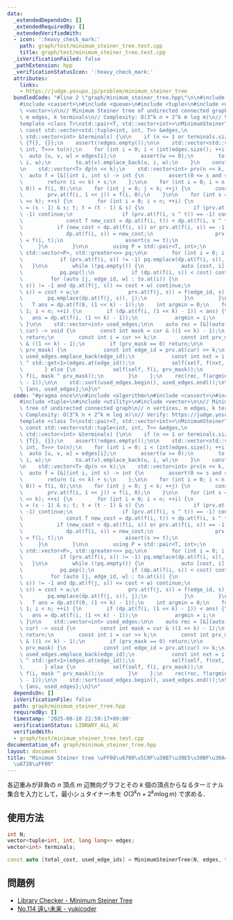 ```yaml
---
data:
  _extendedDependsOn: []
  _extendedRequiredBy: []
  _extendedVerifiedWith:
  - icon: ':heavy_check_mark:'
    path: graph/test/minimum_steiner_tree.test.cpp
    title: graph/test/minimum_steiner_tree.test.cpp
  _isVerificationFailed: false
  _pathExtension: hpp
  _verificationStatusIcon: ':heavy_check_mark:'
  attributes:
    links:
    - https://judge.yosupo.jp/problem/minimum_steiner_tree
  bundledCode: "#line 2 \"graph/minimum_steiner_tree.hpp\"\n\n#include <algorithm>\n\
    #include <cassert>\n#include <queue>\n#include <tuple>\n#include <utility>\n#include\
    \ <vector>\n\n// Minimum Steiner tree of undirected connected graph\n// n vertices,\
    \ m edges, k terminals\n// Complexity: O(3^k n + 2^k m log m)\n// Verify: https://judge.yosupo.jp/problem/minimum_steiner_tree\n\
    template <class T>\nstd::pair<T, std::vector<int>>\nMinimumSteinerTree(int n,\
    \ const std::vector<std::tuple<int, int, T>> &edges,\n                   const\
    \ std::vector<int> &terminals) {\n\n    if (n <= 1 or terminals.size() <= 1) return\
    \ {T{}, {}};\n    assert(!edges.empty());\n\n    std::vector<std::vector<std::tuple<int,\
    \ int, T>>> to(n);\n    for (int i = 0; i < (int)edges.size(); ++i) {\n      \
    \  auto [u, v, w] = edges[i];\n        assert(w >= 0);\n        to.at(u).emplace_back(v,\
    \ i, w);\n        to.at(v).emplace_back(u, i, w);\n    }\n    const int k = terminals.size();\n\
    \n    std::vector<T> dp(n << k);\n    std::vector<int> prv(n << k, -1);\n\n  \
    \  auto f = [&](int i, int s) -> int {\n        assert(0 <= s and s < (1 << k));\n\
    \        return (i << k) + s;\n    };\n\n    for (int i = 0; i < n; ++i) prv.at(f(i,\
    \ 0)) = f(i, 0);\n\n    for (int j = 0; j < k; ++j) {\n        const int i = terminals.at(j);\n\
    \        prv.at(f(i, 1 << j)) = f(i, 0);\n    }\n\n    for (int s = 0; s < (1\
    \ << k); ++s) {\n        for (int i = 0; i < n; ++i) {\n            for (int t\
    \ = (s - 1) & s; t; t = (t - 1) & s) {\n                if (prv.at(f(i, t)) ==\
    \ -1) continue;\n                if (prv.at(f(i, s ^ t)) == -1) continue;\n  \
    \              const T new_cost = dp.at(f(i, t)) + dp.at(f(i, s ^ t));\n     \
    \           if (new_cost < dp.at(f(i, s)) or prv.at(f(i, s)) == -1) {\n      \
    \              dp.at(f(i, s)) = new_cost;\n                    prv.at(f(i, s))\
    \ = f(i, t);\n                    assert(s >= t);\n                }\n       \
    \     }\n        }\n\n        using P = std::pair<T, int>;\n        std::priority_queue<P,\
    \ std::vector<P>, std::greater<>> pq;\n\n        for (int i = 0; i < n; ++i) {\n\
    \            if (prv.at(f(i, s)) != -1) pq.emplace(dp.at(f(i, s)), i);\n     \
    \   }\n\n        while (!pq.empty()) {\n            auto [cost, i] = pq.top();\n\
    \            pq.pop();\n            if (dp.at(f(i, s)) < cost) continue;\n   \
    \         for (auto [j, edge_id, w] : to.at(i)) {\n                if (prv.at(f(j,\
    \ s)) != -1 and dp.at(f(j, s)) <= cost + w) continue;\n                dp.at(f(j,\
    \ s)) = cost + w;\n                prv.at(f(j, s)) = f(edge_id, s);\n        \
    \        pq.emplace(dp.at(f(j, s)), j);\n            }\n        }\n    }\n\n \
    \   T ans = dp.at(f(0, (1 << k) - 1));\n    int argmin = 0;\n    for (int i =\
    \ 1; i < n; ++i) {\n        if (dp.at(f(i, (1 << k) - 1)) < ans) {\n         \
    \   ans = dp.at(f(i, (1 << k) - 1));\n            argmin = i;\n        }\n   \
    \ }\n\n    std::vector<int> used_edges;\n\n    auto rec = [&](auto &&self, int\
    \ cur) -> void {\n        const int mask = cur & ((1 << k) - 1);\n        if (!mask)\
    \ return;\n        const int i = cur >> k;\n        const int prv_mask = prv.at(cur)\
    \ & ((1 << k) - 1);\n        if (prv_mask == 0) return;\n\n        if (mask ==\
    \ prv_mask) {\n            const int edge_id = prv.at(cur) >> k;\n           \
    \ used_edges.emplace_back(edge_id);\n            const int nxt = i ^ std::get<0>(edges.at(edge_id))\
    \ ^ std::get<1>(edges.at(edge_id));\n            self(self, f(nxt, mask));\n \
    \       } else {\n            self(self, f(i, prv_mask));\n            self(self,\
    \ f(i, mask ^ prv_mask));\n        }\n    };\n    rec(rec, f(argmin, (1 << k)\
    \ - 1));\n\n    std::sort(used_edges.begin(), used_edges.end());\n\n    return\
    \ {ans, used_edges};\n}\n"
  code: "#pragma once\n\n#include <algorithm>\n#include <cassert>\n#include <queue>\n\
    #include <tuple>\n#include <utility>\n#include <vector>\n\n// Minimum Steiner\
    \ tree of undirected connected graph\n// n vertices, m edges, k terminals\n//\
    \ Complexity: O(3^k n + 2^k m log m)\n// Verify: https://judge.yosupo.jp/problem/minimum_steiner_tree\n\
    template <class T>\nstd::pair<T, std::vector<int>>\nMinimumSteinerTree(int n,\
    \ const std::vector<std::tuple<int, int, T>> &edges,\n                   const\
    \ std::vector<int> &terminals) {\n\n    if (n <= 1 or terminals.size() <= 1) return\
    \ {T{}, {}};\n    assert(!edges.empty());\n\n    std::vector<std::vector<std::tuple<int,\
    \ int, T>>> to(n);\n    for (int i = 0; i < (int)edges.size(); ++i) {\n      \
    \  auto [u, v, w] = edges[i];\n        assert(w >= 0);\n        to.at(u).emplace_back(v,\
    \ i, w);\n        to.at(v).emplace_back(u, i, w);\n    }\n    const int k = terminals.size();\n\
    \n    std::vector<T> dp(n << k);\n    std::vector<int> prv(n << k, -1);\n\n  \
    \  auto f = [&](int i, int s) -> int {\n        assert(0 <= s and s < (1 << k));\n\
    \        return (i << k) + s;\n    };\n\n    for (int i = 0; i < n; ++i) prv.at(f(i,\
    \ 0)) = f(i, 0);\n\n    for (int j = 0; j < k; ++j) {\n        const int i = terminals.at(j);\n\
    \        prv.at(f(i, 1 << j)) = f(i, 0);\n    }\n\n    for (int s = 0; s < (1\
    \ << k); ++s) {\n        for (int i = 0; i < n; ++i) {\n            for (int t\
    \ = (s - 1) & s; t; t = (t - 1) & s) {\n                if (prv.at(f(i, t)) ==\
    \ -1) continue;\n                if (prv.at(f(i, s ^ t)) == -1) continue;\n  \
    \              const T new_cost = dp.at(f(i, t)) + dp.at(f(i, s ^ t));\n     \
    \           if (new_cost < dp.at(f(i, s)) or prv.at(f(i, s)) == -1) {\n      \
    \              dp.at(f(i, s)) = new_cost;\n                    prv.at(f(i, s))\
    \ = f(i, t);\n                    assert(s >= t);\n                }\n       \
    \     }\n        }\n\n        using P = std::pair<T, int>;\n        std::priority_queue<P,\
    \ std::vector<P>, std::greater<>> pq;\n\n        for (int i = 0; i < n; ++i) {\n\
    \            if (prv.at(f(i, s)) != -1) pq.emplace(dp.at(f(i, s)), i);\n     \
    \   }\n\n        while (!pq.empty()) {\n            auto [cost, i] = pq.top();\n\
    \            pq.pop();\n            if (dp.at(f(i, s)) < cost) continue;\n   \
    \         for (auto [j, edge_id, w] : to.at(i)) {\n                if (prv.at(f(j,\
    \ s)) != -1 and dp.at(f(j, s)) <= cost + w) continue;\n                dp.at(f(j,\
    \ s)) = cost + w;\n                prv.at(f(j, s)) = f(edge_id, s);\n        \
    \        pq.emplace(dp.at(f(j, s)), j);\n            }\n        }\n    }\n\n \
    \   T ans = dp.at(f(0, (1 << k) - 1));\n    int argmin = 0;\n    for (int i =\
    \ 1; i < n; ++i) {\n        if (dp.at(f(i, (1 << k) - 1)) < ans) {\n         \
    \   ans = dp.at(f(i, (1 << k) - 1));\n            argmin = i;\n        }\n   \
    \ }\n\n    std::vector<int> used_edges;\n\n    auto rec = [&](auto &&self, int\
    \ cur) -> void {\n        const int mask = cur & ((1 << k) - 1);\n        if (!mask)\
    \ return;\n        const int i = cur >> k;\n        const int prv_mask = prv.at(cur)\
    \ & ((1 << k) - 1);\n        if (prv_mask == 0) return;\n\n        if (mask ==\
    \ prv_mask) {\n            const int edge_id = prv.at(cur) >> k;\n           \
    \ used_edges.emplace_back(edge_id);\n            const int nxt = i ^ std::get<0>(edges.at(edge_id))\
    \ ^ std::get<1>(edges.at(edge_id));\n            self(self, f(nxt, mask));\n \
    \       } else {\n            self(self, f(i, prv_mask));\n            self(self,\
    \ f(i, mask ^ prv_mask));\n        }\n    };\n    rec(rec, f(argmin, (1 << k)\
    \ - 1));\n\n    std::sort(used_edges.begin(), used_edges.end());\n\n    return\
    \ {ans, used_edges};\n}\n"
  dependsOn: []
  isVerificationFile: false
  path: graph/minimum_steiner_tree.hpp
  requiredBy: []
  timestamp: '2025-08-10 22:59:17+09:00'
  verificationStatus: LIBRARY_ALL_AC
  verifiedWith:
  - graph/test/minimum_steiner_tree.test.cpp
documentation_of: graph/minimum_steiner_tree.hpp
layout: document
title: "Minimum Steiner tree \uFF08\u6700\u5C0F\u30B7\u30E5\u30BF\u30A4\u30CA\u30FC\
  \u6728\uFF09"
---
```


各辺重みが非負の $n$ 頂点 $m$ 辺無向グラフとその $k$ 個の頂点からなるターミナル集合を入力として，最小シュタイナー木を $O(3^k n + 2^k m \log m)$ で求める．

## 使用方法

```cpp
int N;
vector<tuple<int, int, long long>> edges;
vector<int> terminals;

const auto [total_cost, used_edge_ids] = MinimumSteinerTree(N, edges, terminals);
```

## 問題例

- [Library Checker - Minimum Steiner Tree](https://judge.yosupo.jp/problem/minimum_steiner_tree)
- [No.114 遠い未来 - yukicoder](https://yukicoder.me/problems/no/114)

